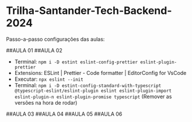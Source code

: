 # Trilha-Santander-Tech-Backend-2024
 

Passo-a-passo configurações das aulas:

##AULA 01
##AULA 02
- Terminal: `npm i -D estint eslint-config-prettier eslint-plugin-prettier`
- Extensions: ESLint | Prettier - Code formatter | EditorConfig for VsCode
- Executar: `npx eslint --init`
- Terminal: `npm i -D estint-config-standard-with-typescript @typescript-eslint/eslint-plugin eslint eslint-plugin-import eslint-plugin-n eslint-plugin-promise typescript`
(Remover as versões na hora de rodar)

##AULA 03
##AULA 04
##AULA 05
##AULA 06